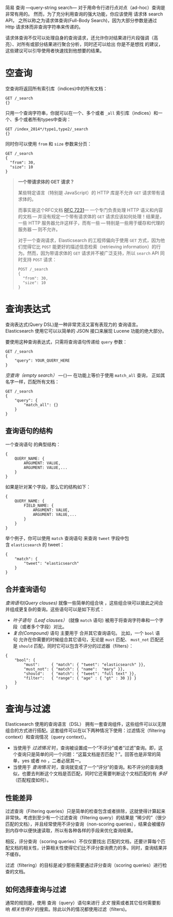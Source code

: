 简易 查询 —query-string search— 对于用命令行进行点对点（ad-hoc）查询是非常有用的。 然而，为了充分利用查询的强大功能，你应该使用 请求体 search API， 之所以称之为请求体查询(Full-Body Search)，因为大部分参数是通过 Http 请求体而非查询字符串来传递的。

请求体查询不仅可以处理自身的查询请求，还允许你对结果进行片段强调（高亮）、对所有或部分结果进行聚合分析，同时还可以给出 你是不是想找 的建议，这些建议可以引导使用者快速找到他想要的结果。

# 空查询

空查询将返回所有索引库（indices)中的所有文档：

```
GET /_search
{}
```

只用一个查询字符串，你就可以在一个、多个或者 `_all` 索引库（indices）和一个、多个或者所有types中查询：

```
GET /index_2014*/type1,type2/_search
{}
```

同时你可以使用 `from` 和 `size` 参数来分页：

```
GET /_search
{
  "from": 30,
  "size": 10
}
```

> **一个带请求体的 GET 请求？**
>
> 某些特定语言（特别是 JavaScript）的 HTTP 库是不允许 `GET` 请求带有请求体的。 
>
> 而事实是这个RFC文档 [RFC 7231](http://tools.ietf.org/html/rfc7231#page-24)— 一个专门负责处理 HTTP 语义和内容的文档 — 并没有规定一个带有请求体的 `GET` 请求应该如何处理！结果是，一些 HTTP 服务器允许这样子，而有一些 — 特别是一些用于缓存和代理的服务器 — 则不允许。
>
> 对于一个查询请求，Elasticsearch 的工程师偏向于使用 `GET` 方式，因为他们觉得它比 `POST` 能更好的描述信息检索（retrieving information）的行为。然而，因为带请求体的 `GET` 请求并不被广泛支持，所以 `search` API 同时支持 `POST` 请求：
>
> ```
> POST /_search
> {
>   "from": 30,
>   "size": 10
> }
> ```

# 查询表达式

查询表达式(Query DSL)是一种非常灵活又富有表现力的 查询语言。 Elasticsearch 使用它可以以简单的 JSON 接口来展现 Lucene 功能的绝大部分。

要使用这种查询表达式，只需将查询语句传递给 `query` 参数：

```
GET /_search
{
    "query": YOUR_QUERY_HERE
}
```

*空查询（empty search）* —`{}`— 在功能上等价于使用 `match_all` 查询， 正如其名字一样，匹配所有文档：

```
GET /_search
{
    "query": {
        "match_all": {}
    }
}
```

## 查询语句的结构

一个查询语句 的典型结构：

```
{
    QUERY_NAME: {
        ARGUMENT: VALUE,
        ARGUMENT: VALUE,...
    }
}
```

如果是针对某个字段，那么它的结构如下：

```
{
    QUERY_NAME: {
        FIELD_NAME: {
            ARGUMENT: VALUE,
            ARGUMENT: VALUE,...
        }
    }
}
```

举个例子，你可以使用 `match` 查询语句 来查询 `tweet` 字段中包含 `elasticsearch` 的 tweet：

```
{
    "match": {
        "tweet": "elasticsearch"
    }
}
```

## 合并查询语句

*查询语句(Query clauses)* 就像一些简单的组合块 ，这些组合块可以彼此之间合并组成更复杂的查询。这些语句可以是如下形式：

- *叶子语句（Leaf clauses）* (就像 `match` 语句) 被用于将查询字符串和一个字段（或者多个字段）对比。
- *复合(Compound)* 语句 主要用于 合并其它查询语句。 比如，一个 `bool` 语句 允许在你需要的时候组合其它语句，无论是 `must` 匹配、 `must_not` 匹配还是 `should` 匹配，同时它可以包含不评分的过滤器（filters）：

```
{
    "bool": {
        "must":     { "match": { "tweet": "elasticsearch" }},
        "must_not": { "match": { "name":  "mary" }},
        "should":   { "match": { "tweet": "full text" }},
        "filter":   { "range": { "age" : { "gt" : 30 }} }
    }
}
```

# 查询与过滤

Elasticsearch 使用的查询语言（DSL） 拥有一套查询组件，这些组件可以以无限组合的方式进行搭配。这套组件可以在以下两种情况下使用：过滤情况（filtering context）和查询情况（query context）。

- 当使用于 *过滤情况* 时，查询被设置成一个“不评分”或者“过滤”查询。即，这个查询只是简单的问一个问题：“这篇文档是否匹配？”。回答也是非常的简单，yes 或者 no ，二者必居其一。
- 当使用于 *查询情况* 时，查询就变成了一个“评分”的查询。和不评分的查询类似，也要去判断这个文档是否匹配，同时它还需要判断这个文档匹配的有 _多好_（匹配程度如何）。

## 性能差异

过滤查询（Filtering queries）只是简单的检查包含或者排除，这就使得计算起来非常快。考虑到至少有一个过滤查询（filtering query）的结果是 “稀少的”（很少匹配的文档），并且经常使用不评分查询（non-scoring queries），结果会被缓存到内存中以便快速读取，所以有各种各样的手段来优化查询结果。

相反，评分查询（scoring queries）不仅仅要找出 匹配的文档，还要计算每个匹配文档的相关性，计算相关性使得它们比不评分查询费力的多。同时，查询结果并不缓存。

过滤（filtering）的目标是减少那些需要通过评分查询（scoring queries）进行检查的文档。

## 如何选择查询与过滤

通常的规则是，使用 查询（query）语句来进行 *全文* 搜索或者其它任何需要影响 *相关性得分* 的搜索。除此以外的情况都使用过滤（filters)。

